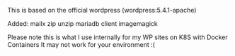 This is based on the official wordpress (wordpress:5.4.1-apache)

Added:
mailx
zip
unzip
mariadb client
imagemagick

Please note this is what I use internally for my WP sites on 
K8S with Docker Containers It may not work for your 
environment :(

